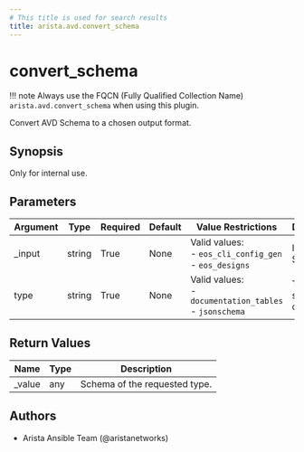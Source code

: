 ```yaml
---
# This title is used for search results
title: arista.avd.convert_schema
---
```

<!--
  ~ Copyright (c) 2023 Arista Networks, Inc.
  ~ Use of this source code is governed by the Apache License 2.0
  ~ that can be found in the LICENSE file.
  -->

# convert_schema

!!! note
    Always use the FQCN (Fully Qualified Collection Name) `arista.avd.convert_schema` when using this plugin.

Convert AVD Schema to a chosen output format.

## Synopsis

Only for internal use.

## Parameters

| Argument | Type | Required | Default | Value Restrictions | Description |
| -------- | ---- | -------- | ------- | ------------------ | ----------- |
| _input | string | True | None | Valid values:<br>- <code>eos_cli_config_gen</code><br>- <code>eos_designs</code> | ID of AVD Schema. |
| type | string | True | None | Valid values:<br>- <code>documentation_tables</code><br>- <code>jsonschema</code> | Type of schema to convert to. |

## Return Values

| Name | Type | Description |
| ---- | ---- | ----------- |
| _value | any | Schema of the requested type. |

## Authors

- Arista Ansible Team (@aristanetworks)
